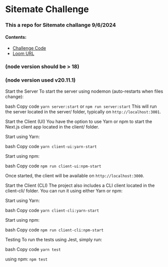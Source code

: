 # Sitemate Challenge

### This a repo for Sitemate challange 9/6/2024

#### Contents:
- [Challenge Code](https://github.com/HishamKhalil1990/sitemate-challenge)
- [Loom URL]()

### (node version should be > 18)
### (node version used v20.11.1)

Start the Server
To start the server using nodemon (auto-restarts when files change):

bash
Copy code
`yarn server:start`
or
`npm run server:start`
This will run the server located in the server/ folder, typically on `http://localhost:3001`.

Start the Client (UI)
You have the option to use Yarn or npm to start the Next.js client app located in the client/ folder.

Start using Yarn:

bash
Copy code
`yarn client-ui:yarn-start`

Start using npm:

bash
Copy code
`npm run client-ui:npm-start`

Once started, the client will be available on `http://localhost:3000`.

Start the Client (CLI)
The project also includes a CLI client located in the client-cli/ folder. You can run it using either Yarn or npm:

Start using Yarn:

bash
Copy code
`yarn client-cli:yarn-start`

Start using npm:

bash
Copy code
`npm run client-cli:npm-start`

Testing
To run the tests using Jest, simply run:

bash
Copy code
`yarn test`

using npm:
`npm test`